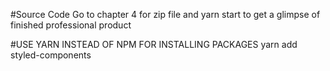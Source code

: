 #Source Code 
Go to chapter 4 for zip file and yarn start to get a glimpse of finished professional product

#USE YARN INSTEAD OF NPM FOR INSTALLING PACKAGES
yarn add styled-components
